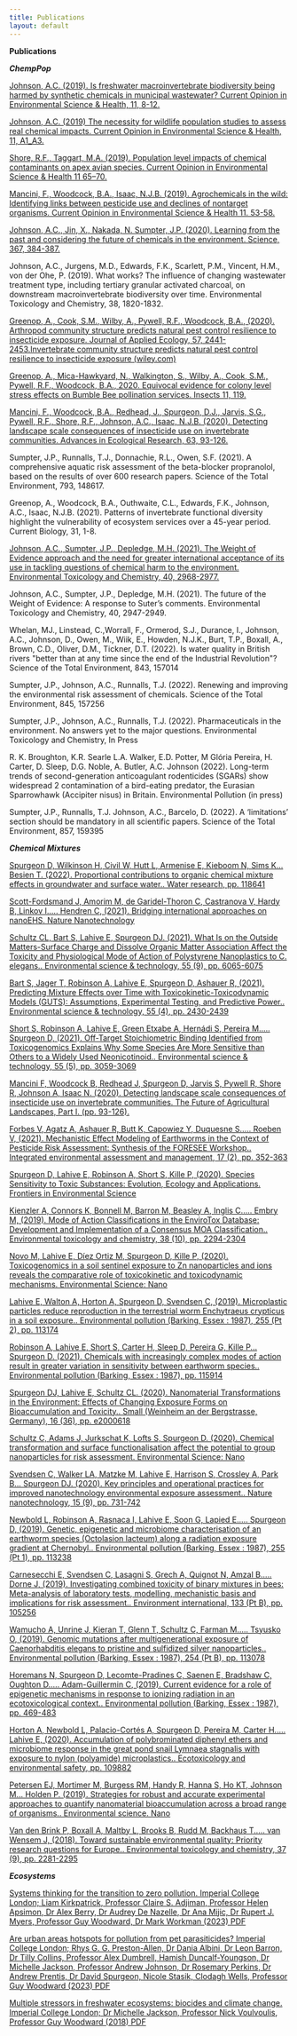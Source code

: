 ```yaml
---
title: Publications
layout: default
---
```


**Publications**

***ChempPop***

[Johnson, A.C. (2019). Is freshwater macroinvertebrate biodiversity being harmed by synthetic chemicals in municipal wastewater?  Current Opinion in Environmental Science & Health, 11, 8-12.](https://doi.org/10.1016/j.coesh.2019.05.005)

[Johnson, A.C. (2019) The necessity for wildlife population studies to assess real chemical impacts. Current Opinion in Environmental Science & Health, 11, A1_A3.](https://doi.org/10.1016/j.coesh.2019.10.005)

[Shore, R.F., Taggart, M.A. (2019). Population level impacts of chemical contaminants on apex avian species. Current Opinion in Environmental Science & Health 11 65–70.](https://doi.org/10.1016/j.coesh.2019.06.007)

[Mancini, F., Woodcock, B.A., Isaac, N.J.B. (2019).  Agrochemicals in the wild: Identifying links between pesticide use and declines of nontarget organisms. Current Opinion in Environmental Science & Health 11. 53-58.](https://doi.org/10.1016/j.coesh.2019.07.003)

[Johnson, A.C., Jin, X., Nakada, N. Sumpter, J.P. (2020).  Learning from the past and considering the future of chemicals in the environment.  Science, 367, 384-387.](https://doi.org/10.1126/science.aay6637)

Johnson, A.C., Jurgens, M.D., Edwards, F.K., Scarlett, P.M., Vincent, H.M., von der Ohe, P. (2019).  What works? The influence of changing wastewater treatment type, including tertiary granular activated charcoal, on downstream macroinvertebrate biodiversity over time.  Environmental Toxicology and Chemistry, 38, 1820-1832.

[Greenop, A., Cook, S.M., Wilby, A., Pywell, R.F., Woodcock, B.A., (2020). Arthropod community structure predicts natural pest control resilience to insecticide exposure. Journal of Applied Ecology, 57, 2441-2453.Invertebrate community structure predicts natural pest control resilience to insecticide exposure (wiley.com)](https://besjournals.onlinelibrary.wiley.com/doi/10.1111/1365-2664.13752)

[Greenop, A., Mica-Hawkyard, N., Walkington, S., Wilby, A., Cook, S.M., Pywell, R.F., Woodcock, B.A., 2020. Equivocal evidence for colony level stress effects on Bumble Bee pollination services. Insects 11, 119.](https://www.mdpi.com/2075-4450/11/3/191)

[Mancini, F., Woodcock, B.A., Redhead, J., Spurgeon, D.J., Jarvis, S.G., Pywell, R.F., Shore, R.F., Johnson, A.C., Isaac, N.J.B. (2020). Detecting landscape scale consequences of insecticide use on invertebrate communities. Advances in Ecological Research, 63, 93-126.](https://doi.org/10.1016/bs.aecr.2020.07.001)

Sumpter, J.P., Runnalls, T.J., Donnachie, R.L., Owen, S.F. (2021). A comprehensive aquatic risk assessment of the beta-blocker propranolol, based on the results of over 600 research papers. Science of the Total Environment, 793, 148617.

Greenop, A., Woodcock, B.A., Outhwaite, C.L., Edwards, F.K., Johnson, A.C., Isaac, N.J.B. (2021). Patterns of invertebrate functional diversity highlight the vulnerability of ecosystem services over a 45-year period. Current Biology, 31, 1-8.

[Johnson, A.C., Sumpter, J.P., Depledge, M.H. (2021). The Weight of Evidence approach and the need for greater international acceptance of its use in tackling questions of chemical harm to the environment.  Environmental Toxicology and Chemistry, 40, 2968-2977.](https://doi.org/10.1002/etc.5184)

Johnson, A.C., Sumpter, J.P., Depledge, M.H. (2021). The future of the Weight of Evidence: A response to Suter’s comments.  Environmental Toxicology and Chemistry, 40, 2947-2949.

Whelan, MJ., Linstead, C.,Worrall, F., Ormerod, S.J., Durance, I., Johnson, A.C., Johnson, D., Owen, M., Wiik, E., Howden, N.J.K., Burt, T.P., Boxall, A., Brown, C.D., Oliver, D.M., Tickner, D.T. (2022).  Is water quality in British rivers "better than at any time since the end of the Industrial Revolution"?  Science of the Total Environment, 843, 157014

Sumpter, J.P., Johnson, A.C., Runnalls, T.J. (2022).  Renewing and improving the environmental risk assessment of chemicals.  Science of the Total Environment, 845, 157256

Sumpter, J.P., Johnson, A.C., Runnalls, T.J. (2022).  Pharmaceuticals in the environment.  No answers yet to the major questions.  Environmental Toxicology and Chemistry, In Press

R. K. Broughton, K.R. Searle L.A. Walker, E.D. Potter, M Glória Pereira, H. Carter, D. Sleep, D.G. Noble, A. Butler, A.C. Johnson (2022). Long-term trends of second-generation anticoagulant rodenticides (SGARs) show widespread 2 contamination of a bird-eating predator, the Eurasian Sparrowhawk (Accipiter nisus) in Britain. Environmental Pollution (in press)

Sumpter, J.P., Runnalls, T.J.  Johnson, A.C., Barcelo, D. (2022).  A ‘limitations’ section should be mandatory in all scientific papers.  Science of the Total Environment, 857, 159395



***Chemical Mixtures***

[Spurgeon D, Wilkinson H, Civil W, Hutt L, Armenise E, Kieboom N, Sims K... Besien T. (2022). Proportional contributions to organic chemical mixture effects in groundwater and surface water.. Water research, pp. 118641](https://www.sciencedirect.com/science/article/pii/S0043135422005942?via%3Dihub)

[Scott-Fordsmand J, Amorim M, de Garidel-Thoron C, Castranova V, Hardy B, Linkov I..... Hendren C, (2021). Bridging international approaches on nanoEHS. Nature Nanotechnology](https://www.nature.com/articles/s41565-021-00912-5)

[Schultz CL, Bart S, Lahive E, Spurgeon DJ. (2021). What Is on the Outside Matters-Surface Charge and Dissolve Organic Matter Association Affect the Toxicity and Physiological Mode of Action of Polystyrene Nanoplastics to C. elegans.. Environmental science & technology, 55 (9), pp. 6065-6075](https://pubs.acs.org/doi/10.1021/acs.est.0c07121)

[Bart S, Jager T, Robinson A, Lahive E, Spurgeon D, Ashauer R, (2021). Predicting Mixture Effects over Time with Toxicokinetic-Toxicodynamic Models (GUTS): Assumptions, Experimental Testing, and Predictive Power.. Environmental science & technology, 55 (4), pp. 2430-2439](https://pubs.acs.org/doi/10.1021/acs.est.0c05282)

[Short S, Robinson A, Lahive E, Green Etxabe A, Hernádi S, Pereira M..... Spurgeon D, (2021). Off-Target Stoichiometric Binding Identified from Toxicogenomics Explains Why Some Species Are More Sensitive than Others to a Widely Used Neonicotinoid.. Environmental science & technology, 55 (5), pp. 3059-3069](https://pubs.acs.org/doi/10.1021/acs.est.0c05125)

[Mancini F, Woodcock B, Redhead J, Spurgeon D, Jarvis S, Pywell R, Shore R, Johnson A, Isaac N. (2020). Detecting landscape scale consequences of insecticide use on invertebrate communities. The Future of Agricultural Landscapes, Part I. (pp. 93-126).](https://www.sciencedirect.com/science/article/pii/S0065250420300234?via%3Dihub)

[Forbes V, Agatz A, Ashauer R, Butt K, Capowiez Y, Duquesne S..... Roeben V, (2021). Mechanistic Effect Modeling of Earthworms in the Context of Pesticide Risk Assessment: Synthesis of the FORESEE Workshop.. Integrated environmental assessment and management, 17 (2), pp. 352-363](https://setac.onlinelibrary.wiley.com/doi/10.1002/ieam.4338)

[Spurgeon D, Lahive E, Robinson A, Short S, Kille P, (2020). Species Sensitivity to Toxic Substances: Evolution, Ecology and Applications. Frontiers in Environmental Science](https://www.frontiersin.org/articles/10.3389/fenvs.2020.588380/full)

[Kienzler A, Connors K, Bonnell M, Barron M, Beasley A, Inglis C..... Embry M, (2019). Mode of Action Classifications in the EnviroTox Database: Development and Implementation of a Consensus MOA Classification.. Environmental toxicology and chemistry, 38 (10), pp. 2294-2304](https://europepmc.org/article/PMC/6851772)

[Novo M, Lahive E, Díez Ortiz M, Spurgeon D, Kille P, (2020). Toxicogenomics in a soil sentinel exposure to Zn nanoparticles and ions reveals the comparative role of toxicokinetic and toxicodynamic mechanisms. Environmental Science: Nano](https://pubs.rsc.org/en/content/articlelanding/2020/EN/C9EN01124B)

[Lahive E, Walton A, Horton A, Spurgeon D, Svendsen C, (2019). Microplastic particles reduce reproduction in the terrestrial worm Enchytraeus crypticus in a soil exposure.. Environmental pollution (Barking, Essex : 1987), 255 (Pt 2), pp. 113174](https://www.sciencedirect.com/science/article/pii/S026974911931485X?via%3Dihub)

[Robinson A, Lahive E, Short S, Carter H, Sleep D, Pereira G, Kille P... Spurgeon D. (2021). Chemicals with increasingly complex modes of action result in greater variation in sensitivity between earthworm species.. Environmental pollution (Barking, Essex : 1987), pp. 115914](https://www.sciencedirect.com/science/article/pii/S0269749120366033?via%3Dihub)

[Spurgeon DJ, Lahive E, Schultz CL. (2020). Nanomaterial Transformations in the Environment: Effects of Changing Exposure Forms on Bioaccumulation and Toxicity.. Small (Weinheim an der Bergstrasse, Germany), 16 (36), pp. e2000618](https://onlinelibrary.wiley.com/doi/10.1002/smll.202000618)

[Schultz C, Adams J, Jurkschat K, Lofts S, Spurgeon D. (2020). Chemical transformation and surface functionalisation affect the potential to group nanoparticles for risk assessment. Environmental Science: Nano](https://pubs.rsc.org/en/content/articlelanding/2020/EN/D0EN00578A)

[Svendsen C, Walker LA, Matzke M, Lahive E, Harrison S, Crossley A, Park B... Spurgeon DJ. (2020). Key principles and operational practices for improved nanotechnology environmental exposure assessment.. Nature nanotechnology, 15 (9), pp. 731-742](https://library.wur.nl/WebQuery/wurpubs/569269)

[Newbold L, Robinson A, Rasnaca I, Lahive E, Soon G, Lapied E..... Spurgeon D, (2019). Genetic, epigenetic and microbiome characterisation of an earthworm species (Octolasion lacteum) along a radiation exposure gradient at Chernobyl.. Environmental pollution (Barking, Essex : 1987), 255 (Pt 1), pp. 113238](https://www.sciencedirect.com/science/article/abs/pii/S0269749119330441?via%3Dihub)

[Carnesecchi E, Svendsen C, Lasagni S, Grech A, Quignot N, Amzal B..... Dorne J, (2019). Investigating combined toxicity of binary mixtures in bees: Meta-analysis of laboratory tests, modelling, mechanistic basis and implications for risk assessment.. Environment international, 133 (Pt B), pp. 105256](https://dspace.library.uu.nl/handle/1874/408981)

[Wamucho A, Unrine J, Kieran T, Glenn T, Schultz C, Farman M..... Tsyusko O, (2019). Genomic mutations after multigenerational exposure of Caenorhabditis elegans to pristine and sulfidized silver nanoparticles.. Environmental pollution (Barking, Essex : 1987), 254 (Pt B), pp. 113078](https://www.sciencedirect.com/science/article/abs/pii/S0269749119325850?via%3Dihub)

[Horemans N, Spurgeon D, Lecomte-Pradines C, Saenen E, Bradshaw C, Oughton D..... Adam-Guillermin C, (2019). Current evidence for a role of epigenetic mechanisms in response to ionizing radiation in an ecotoxicological context.. Environmental pollution (Barking, Essex : 1987), pp. 469-483](https://nora.nerc.ac.uk/id/eprint/524305/1/N524305PP.pdf)

[Horton A, Newbold L, Palacio-Cortés A, Spurgeon D, Pereira M, Carter H..... Lahive E, (2020). Accumulation of polybrominated diphenyl ethers and microbiome response in the great pond snail Lymnaea stagnalis with exposure to nylon (polyamide) microplastics.. Ecotoxicology and environmental safety, pp. 109882](https://scholarlypublications.universiteitleiden.nl/access/item%3A2913552/view)

[Petersen EJ, Mortimer M, Burgess RM, Handy R, Hanna S, Ho KT, Johnson M... Holden P. (2019). Strategies for robust and accurate experimental approaches to quantify nanomaterial bioaccumulation across a broad range of organisms.. Environmental science. Nano](https://europepmc.org/backend/ptpmcrender.fcgi?accid=PMC6774209&blobtype=pdf)

[Van den Brink P, Boxall A, Maltby L, Brooks B, Rudd M, Backhaus T..... van Wensem J, (2018). Toward sustainable environmental quality: Priority research questions for Europe.. Environmental toxicology and chemistry, 37 (9), pp. 2281-2295](https://setac.onlinelibrary.wiley.com/doi/pdfdirect/10.1002/etc.4205)

***Ecosystems***

[Systems thinking for the transition to zero pollution. Imperial College London; Liam Kirkpatrick, Professor Claire S. Adjiman, Professor Helen Apsimon, Dr Alex Berry, Dr Audrey De Nazelle, Dr Ana Mijic, Dr Rupert J. Myers, Professor Guy Woodward, Dr Mark Workman (2023) PDF](https://spiral.imperial.ac.uk/bitstream/10044/1/104217/15/40125%20Transition%20to%20Zero%20Briefing%20paper%2040_final.pdf?_gl=1*w736ss*_ga*NTE4MDUzNzU5LjE2ODcwODE1NTk.*_ga_LME5ZDDFS0*MTY4NzA4NTIwNC4yLjEuMTY4NzA4NTI3NS42MC4wLjA)

[Are urban areas hotspots for pollution from pet parasiticides? Imperial College London; Rhys G. G. Preston-Allen, Dr Dania Albini, Dr Leon Barron, Dr Tilly Collins, Professor Alex Dumbrell, Hamish Duncalf-Youngson, Dr Michelle Jackson, Professor Andrew Johnson, Dr Rosemary Perkins, Dr Andrew Prentis, Dr David Spurgeon, Nicole Stasik, Clodagh Wells, Professor Guy Woodward (2023) PDF](https://spiral.imperial.ac.uk/bitstream/10044/1/102699/6/Are%20urban%20areas%20hotspots%20for%20pollution%20from%20pet%20parasiticides.pdf?_gl=1*pfk7vj*_ga*NTE4MDUzNzU5LjE2ODcwODE1NTk.*_ga_LME5ZDDFS0*MTY4NzA4NTIwNC4yLjEuMTY4NzA4NTI3NS42MC4wLjA.)

[Multiple stressors in freshwater ecosystems: biocides and climate change. Imperial College London; Dr Michelle Jackson, Professor Nick Voulvoulis, Professor Guy Woodward (2018) PDF](https://www.imperial.ac.uk/media/imperial-college/grantham-institute/public/publications/briefing-papers/BP27-Multiple-stressors-in-freshwater-ecosystems---biocides-and-climate-change.pdf)

